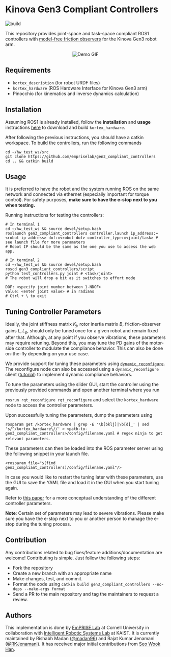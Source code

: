 # Kinova Gen3 Compliant Controllers
![build](https://github.com/empriselab/gen3_compliant_controllers/actions/workflows/build-test.yml/badge.svg)

This repository provides joint-space and task-space compliant ROS1 controllers with [model-free friction observers](https://ieeexplore.ieee.org/document/8781838) for the Kinova Gen3 robot arm.

<p align="center">
  <img src="media/demo.gif" alt="Demo GIF" />
</p>

## Requirements

* `kortex_description` (for robot URDF files)
* `kortex_hardware` (ROS Hardware Interface for Kinova Gen3 arm)
* Pinocchio (for kinematics and inverse dynamics calculation)

## Installation

Assuming ROS1 is already installed, follow the **installation** and **usage** instructions [here](https://github.com/empriselab/kortex_hardware) to download and build `kortex_hardware`.

After following the previous instructions, you should have a catkin workspace. To build the controllers, run the following commands

```
cd ~/hw_test_ws/src
git clone https://github.com/empriselab/gen3_compliant_controllers
cd .. && catkin build
```

## Usage
It is preferred to have the robot and the system running ROS on the same network and connected via ethernet (especially important for torque control). For safety purposes, **make sure to have the e-stop next to you when testing.**

Running instructions for testing the controllers:
```
# In terminal 1
cd ~/hw_test_ws && source devel/setup.bash
roslaunch gen3_compliant_controllers controller.launch ip_address:=<robot-ip-address> dof:=<robot-dof> controller_type:=<joint/task> # see launch file for more parameters
# Robot IP should be the same as the one you use to access the web app.

# In terminal 2
cd ~/hw_test_ws && source devel/setup.bash
roscd gen3_compliant_controllers/script
python test_controllers.py joint # <task/joint>
# The robot will drop a bit as it switches to effort mode

DOF: <specify joint number between 1-NDOF>
Value: <enter joint value> # in radians
# Ctrl + \ to exit
```

## Tuning Controller Parameters

Ideally, the joint stiffness matrix $K_j$, rotor inertia matrix $B$, friction-observer gains $L, L_p$, should only be tuned once for a given robot and remain fixed after that. Although, at any point if you observe vibrations, these parameters may require retuning. Beyond this, you may tune the PD gains of the motor-side controller to modulate the compliance behavior. This can also be done on-the-fly depending on your use case.

We provide support for tuning these parameters using [`dynamic_reconfigure`](http://wiki.ros.org/dynamic_reconfigure/Tutorials). The reconfigure node can also be accessed using a `dynamic_reconfigure` client ([tutorial](http://wiki.ros.org/dynamic_reconfigure/Tutorials/UsingTheDynamicReconfigurePythonClient)) to implement dynamic compliance behaviors.

To tune the parameters using the slider GUI, start the controller using the previously provided commands and open another terminal where you run 

```rosrun rqt_reconfigure rqt_reconfigure```  and select the `kortex_hardware` node to access the controller parameters.

Upon successfully tuning the parameters, dump the parameters using 

```rosparam get /kortex_hardware | grep -E '\b[bklj]|\b[d]_' | sed 's/^/kortex_hardware\//' > <path-to-gen3_compliant_controllers>/config/filename.yaml # regex ninja to get relevant parameters```.

These parameters can then be loaded into the ROS parameter server using the following snippet in your launch file.

```
<rosparam file="$(find gen3_compliant_controllers)/config/filename.yaml"/>
```

In case you would like to restart the tuning later with these parameters, use the GUI to save the YAML file and load it in the GUI when you start tuning again.

Refer to [this paper](https://ieeexplore.ieee.org/document/8781838) for a more conceptual understanding of the different controller parameters.

**Note**: Certain set of parameters may lead to severe vibrations. Please make sure you have the e-stop next to you or another person to manage the e-stop during the tuning process.


## Contribution
Any contributions related to bug fixes/feature additions/documentation are welcome! Contributing is simple. Just follow the following steps:
* Fork the repository
* Create a new branch with an appropriate name
* Make changes, test, and commit.
* Format the code using `catkin build gen3_compliant_controllers --no-deps --make-args format`
* Send a PR to the main repository and tag the maintainers to request a review.

## Authors
This implementation is done by [EmPRISE Lab](https://emprise.cs.cornell.edu/) at Cornell University in collaboration with [Intelligent Robotic Systems Lab](https://sites.google.com/view/kaist-roboticslab) at KAIST. It is currently maintained by Rishabh Madan ([@madan96](https://github.com/madan96)) and Rajat Kumar Jenamani ([@RKJenamani](https://github.com/RKJenamani)). It has received major initial contributions from [Seo Wook Han](tjdnr7117@kaist.ac.kr).

